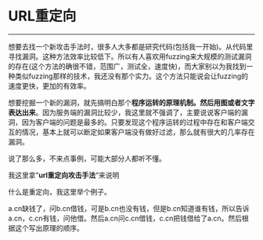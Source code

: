 # URL重定向

---

想要去找一个新攻击手法时，很多人大多都是研究代码\(包括我一开始\)。从代码里寻找漏洞。这种方法效率比较低下。所以有人喜欢用fuzzing来大规模的测试漏洞的存在\(这个方法的确很不错，范围广，测试全，速度快\)，而大家别以为我找到一种类似fuzzing那样的技术，我还没有那个实力。这个方法只能说会让fuzzing的速度更快，更加的有效率。

想要挖掘一个新的漏洞，就先搞明白那个**程序运转的原理机制。然后用图或者文字表达出来**。因为服务端的漏洞比较少，我这里就不强调了，主要说说客户端的漏洞，因为客户端的问题是最多的。只要发现这个程序运转的过程中存在和客户端交互的情况，基本上就可以断定如果客户端没有做好过滤，那么就有很大的几率存在漏洞。

说了那么多，不来点事例，可能大部分人都听不懂。

我这里拿”**url重定向攻击手法**“来说明

什么是重定向，我这里举个例子。

a.cn缺钱了，问b.cn借钱，可是b.cn也没有钱，但是b.cn知道谁有钱，所以告诉a.cn，c.cn有钱，问他借。然后a.cn问c.cn借钱，c.cn把钱借给了a.cn。然后根据这个写出原理的顺序。

